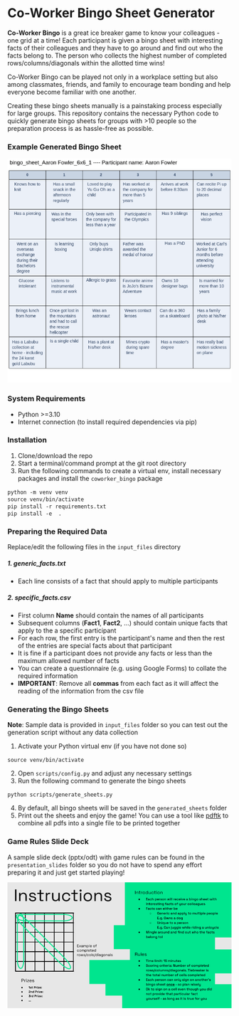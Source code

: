 # Co-Worker Bingo Sheet Generator

**Co-Worker Bingo** is a great ice breaker game to know your colleagues - one grid at a time! Each participant is given a bingo sheet with interesting facts of their colleagues and they have to go around and find out who the facts belong to. The person who collects the highest number of completed rows/columns/diagonals within the allotted time wins!

Co-Worker Bingo can be played not only in a workplace setting but also among classmates, friends, and family to encourage team bonding and help everyone become familiar with one another.

Creating these bingo sheets manually is a painstaking process especially for large groups. This repository contains the necessary Python code to quickly generate bingo sheets for groups with >10 people so the preparation process is as hassle-free as possible.


### Example Generated Bingo Sheet

<img src="./media/sample_bingo_sheet.png" alt="example_bingo_sheet" width="600"/>

### System Requirements
- Python >=3.10
- Internet connection (to install required dependencies via pip)

### Installation

1. Clone/download the repo
2. Start a terminal/command prompt at the git root directory
3. Run the following commands to create a virtual env, install necessary packages and install the `coworker_bingo` package

```
python -m venv venv
source venv/bin/activate
pip install -r requirements.txt
pip install -e  .
```

### Preparing the Required Data

Replace/edit the following files in the `input_files` directory

##### 1. **generic_facts.txt**
- Each line consists of a fact that should apply to multiple participants

##### 2. **specific_facts.csv**
- First column **Name** should contain the names of all participants
- Subsequent columns (**Fact1**, **Fact2**, ...) should contain unique facts that apply to the a specific participant
- For each row, the first entry is the participant's name and then the rest of the entries are special facts about that participant
- It is fine if a participant does not provide any facts or less than the maximum allowed number of facts
- You can create a questionnaire (e.g. using Google Forms) to collate the required information
- **IMPORTANT**: Remove all **commas** from each fact as it will affect the reading of the information from the csv file


### Generating the Bingo Sheets

**Note**: Sample data is provided in `input_files` folder so you can test out the generation script without any data collection

1. Activate your Python virtual env (if you have not done so)
```
source venv/bin/activate
```
2. Open `scripts/config.py` and adjust any necessary settings
3. Run the following command to generate the bingo sheets
```
python scripts/generate_sheets.py
```
4. By default, all bingo sheets will be saved in the `generated_sheets` folder
5. Print out the sheets and enjoy the game! You can use a tool like [pdftk](https://www.pdflabs.com/tools/pdftk-the-pdf-toolkit/) to combine all pdfs into a single file to be printed together

### Game Rules Slide Deck

A sample slide deck (pptx/odt) with game rules can be found in the `presentation_slides` folder so you do not have to spend any effort preparing it and just get started playing!

<img src="./media/example_instructions.png" alt="example_bingo_sheet" width="600"/>
